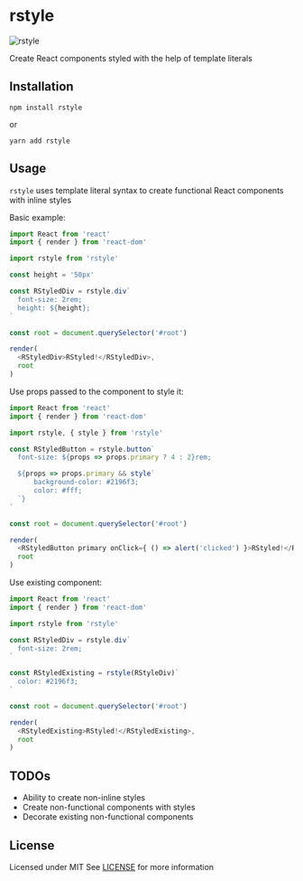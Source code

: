 # rstyle

![rstyle](https://raw.githubusercontent.com/vanelizarov.rstyle/master/logo.png)

Create React components styled with the help of template literals

## Installation

```npm install rstyle```

or

```yarn add rstyle```

## Usage

`rstyle` uses template literal syntax to create functional React components with inline styles

Basic example:

```javascript
import React from 'react'
import { render } from 'react-dom'

import rstyle from 'rstyle'

const height = '50px'

const RStyledDiv = rstyle.div`
  font-size: 2rem;
  height: ${height};
`

const root = document.querySelector('#root')

render(
  <RStyledDiv>RStyled!</RStyledDiv>,
  root
)

```

Use props passed to the component to style it:

```javascript
import React from 'react'
import { render } from 'react-dom'

import rstyle, { style } from 'rstyle'

const RStyledButton = rstyle.button`
  font-size: ${props => props.primary ? 4 : 2}rem;

  ${props => props.primary && style`
	  background-color: #2196f3;
	  color: #fff;
  `}
`

const root = document.querySelector('#root')

render(
  <RStyledButton primary onClick={ () => alert('clicked') }>RStyled!</RStyledButton>,
  root
)

```

Use existing component:

```javascript
import React from 'react'
import { render } from 'react-dom'

import rstyle from 'rstyle'

const RStyledDiv = rstyle.div`
  font-size: 2rem;
`

const RStyledExisting = rstyle(RStyleDiv)`
  color: #2196f3;
`

const root = document.querySelector('#root')

render(
  <RStyledExisting>RStyled!</RStyledExisting>,
  root
)

```

## TODOs

* Ability to create non-inline styles
* Create non-functional components with styles
* Decorate existing non-functional components

## License

Licensed under MIT
See [LICENSE](../blob/master/LICENSE) for more information
